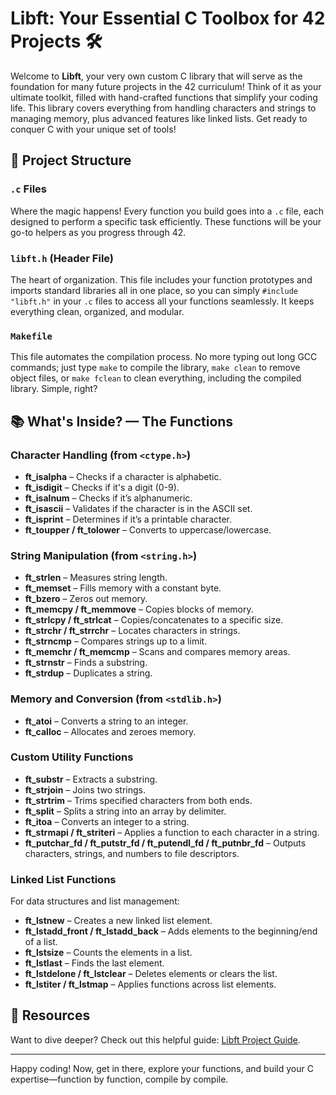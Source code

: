 # Libft: Your Essential C Toolbox for 42 Projects 🛠️

Welcome to **Libft**, your very own custom C library that will serve as the foundation for many future projects in the 42 curriculum! Think of it as your ultimate toolkit, filled with hand-crafted functions that simplify your coding life. This library covers everything from handling characters and strings to managing memory, plus advanced features like linked lists. Get ready to conquer C with your unique set of tools!

## 🚀 Project Structure

### `.c` Files  
Where the magic happens! Every function you build goes into a `.c` file, each designed to perform a specific task efficiently. These functions will be your go-to helpers as you progress through 42.

### `libft.h` (Header File)  
The heart of organization. This file includes your function prototypes and imports standard libraries all in one place, so you can simply `#include "libft.h"` in your `.c` files to access all your functions seamlessly. It keeps everything clean, organized, and modular.

### `Makefile`  
This file automates the compilation process. No more typing out long GCC commands; just type `make` to compile the library, `make clean` to remove object files, or `make fclean` to clean everything, including the compiled library. Simple, right?

## 📚 What's Inside? — The Functions

### Character Handling (from `<ctype.h>`)  
- **ft_isalpha** – Checks if a character is alphabetic.
- **ft_isdigit** – Checks if it's a digit (0-9).
- **ft_isalnum** – Checks if it’s alphanumeric.
- **ft_isascii** – Validates if the character is in the ASCII set.
- **ft_isprint** – Determines if it’s a printable character.
- **ft_toupper / ft_tolower** – Converts to uppercase/lowercase.

### String Manipulation (from `<string.h>`)  
- **ft_strlen** – Measures string length.
- **ft_memset** – Fills memory with a constant byte.
- **ft_bzero** – Zeros out memory.
- **ft_memcpy / ft_memmove** – Copies blocks of memory.
- **ft_strlcpy / ft_strlcat** – Copies/concatenates to a specific size.
- **ft_strchr / ft_strrchr** – Locates characters in strings.
- **ft_strncmp** – Compares strings up to a limit.
- **ft_memchr / ft_memcmp** – Scans and compares memory areas.
- **ft_strnstr** – Finds a substring.
- **ft_strdup** – Duplicates a string.

### Memory and Conversion (from `<stdlib.h>`)  
- **ft_atoi** – Converts a string to an integer.
- **ft_calloc** – Allocates and zeroes memory.

### Custom Utility Functions  
- **ft_substr** – Extracts a substring.
- **ft_strjoin** – Joins two strings.
- **ft_strtrim** – Trims specified characters from both ends.
- **ft_split** – Splits a string into an array by delimiter.
- **ft_itoa** – Converts an integer to a string.
- **ft_strmapi / ft_striteri** – Applies a function to each character in a string.
- **ft_putchar_fd / ft_putstr_fd / ft_putendl_fd / ft_putnbr_fd** – Outputs characters, strings, and numbers to file descriptors.

### Linked List Functions  
For data structures and list management:
- **ft_lstnew** – Creates a new linked list element.
- **ft_lstadd_front / ft_lstadd_back** – Adds elements to the beginning/end of a list.
- **ft_lstsize** – Counts the elements in a list.
- **ft_lstlast** – Finds the last element.
- **ft_lstdelone / ft_lstclear** – Deletes elements or clears the list.
- **ft_lstiter / ft_lstmap** – Applies functions across list elements.

## 📖 Resources

Want to dive deeper? Check out this helpful guide: [Libft Project Guide](https://www.asidesigned.com/project-libft.html).

---

Happy coding! Now, get in there, explore your functions, and build your C expertise—function by function, compile by compile.
